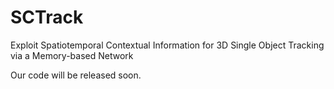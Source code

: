 # SCTrack
Exploit Spatiotemporal Contextual Information for 3D Single Object Tracking via a Memory-based Network

Our code will be released soon.
